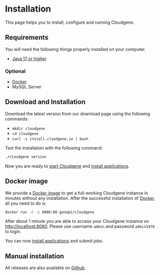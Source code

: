 
# Installation

This page helps you to install, configure and running Cloudgene.


## Requirements


You will need the following things properly installed on your computer.

* [Java 17 or higher](http://www.oracle.com/technetwork/java/javase/downloads/jdk8-downloads-2133151.html)

### Optional

* [Docker](https://www.docker.com/)
* MySQL Server


## Download and Installation

Download the latest version from our download page using the following commands:

* `mkdir cloudgene`
* `cd cloudgene`
* `curl -s install.cloudgene.io | bash`

Test the installation with the following command:

```sh
./cloudgene version
```

Now you are ready to [start Cloudgene](/daemon/getting-started) and [install applications](/daemon/install-apps).

## Docker image

We provide a [Docker image](https://github.com/genepi/cloudgene-docker) to get a full-working Cloudgene instance in minutes without any installation. After the successful installation of [Docker](http://www.docker.io), all you need to do is:

```bash
docker run -d -p 8080:80 genepi/cloudgene
```

After about 1 minute you are able to access your Cloudgene instance on [http://localhost:8080](http://localhost:8080). Please use username `admin` and password `admin1978` to login.

You can now [install applications](/daemon/install-apps) and submit jobs.

## Manual installation

All releases are also available on [Github](https://github.com/genepi/cloudgene/releases).

